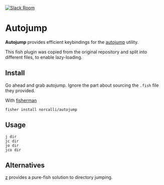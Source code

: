 [slack-link]: https://fisherman-wharf.herokuapp.com/
[slack-badge]: https://fisherman-wharf.herokuapp.com/badge.svg
[fisherman]: https://github.com/fisherman/fisherman

[![Slack Room][slack-badge]][slack-link]

# Autojump

**Autojump** provides efficient keybindings for the [autojump](https://github.com/wting/autojump) utility.

This fish plugin was copied from the original repository and split into different files, to enable lazy-loading.

## Install

Go ahead and grab autojump. Ignore the part about sourcing the `.fish` file they provided.

With [fisherman]

```
fisher install norcalli/autojump
```

## Usage

```
j dir
jc dir
jo dir
jco dir
```

## Alternatives
[z](https://github.com/fishery/fish-z) provides a pure-fish solution to directory jumping.
